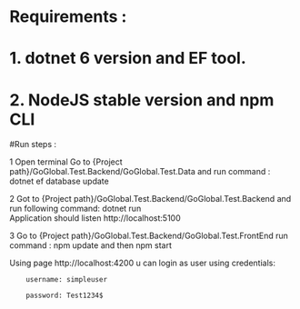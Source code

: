 # Requirements : 
# 1. dotnet 6 version and EF tool.
# 2. NodeJS stable version and npm CLI 

#Run steps : 

1 Open terminal Go to {Project path}/GoGlobal.Test.Backend/GoGlobal.Test.Data 
      and run command : dotnet ef database update
      
2 Got to {Project path}/GoGlobal.Test.Backend/GoGlobal.Test.Backend
      and run following command: dotnet run  
      Application should listen http://localhost:5100
      
3 Go to {Project path}/GoGlobal.Test.Backend/GoGlobal.Test.FrontEnd
     run command : npm update and then npm start

Using page http://localhost:4200 u can login as user using credentials: 

        username: simpleuser
        
        password: Test1234$
